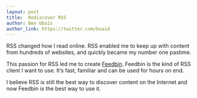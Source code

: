 ```yaml
---
layout: post
title:  Rediscover RSS
author: Ben Ubois
author_link: https://twitter.com/bsaid
---
```


RSS changed how I read online. RSS enabled me to keep up with content from hundreds of websites, and quickly became my number one pastime.

This passion for RSS led me to create [Feedbin](https://feedbin.me). Feedbin is the kind of RSS client I want to use. It’s fast, familiar and can be used for hours on end.

I believe RSS is still the best way to discover content on the Internet and now Feedbin is the best way to use it.